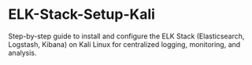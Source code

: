 # ELK-Stack-Setup-Kali
Step-by-step guide to install and configure the ELK Stack (Elasticsearch, Logstash, Kibana) on Kali Linux for centralized logging, monitoring, and analysis.
